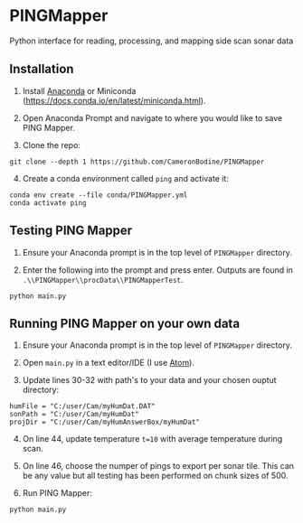 # PINGMapper
Python interface for reading, processing, and mapping side scan sonar data

## Installation
1. Install [Anaconda](https://www.anaconda.com) or Miniconda (https://docs.conda.io/en/latest/miniconda.html).

2. Open Anaconda Prompt and navigate to where you would like to save PING Mapper.

3. Clone the repo:
```
git clone --depth 1 https://github.com/CameronBodine/PINGMapper
```

4. Create a conda environment called `ping` and activate it:
```
conda env create --file conda/PINGMapper.yml
conda activate ping
```

## Testing PING Mapper
1. Ensure your Anaconda prompt is in the top level of `PINGMapper` directory.

2. Enter the following into the prompt and press enter.  Outputs are found in `.\\PINGMapper\\procData\\PINGMapperTest`.
```
python main.py
```

## Running PING Mapper on your own data
1. Ensure your Anaconda prompt is in the top level of `PINGMapper` directory.

2. Open `main.py` in a text editor/IDE (I use [Atom](https://atom.io/)).

3. Update lines 30-32 with path's to your data and your chosen ouptut directory:
```
humFile = "C:/user/Cam/myHumDat.DAT"
sonPath = "C:/user/Cam/myHumDat"
projDir = "C:/user/Cam/myHumAnswerBox/myHumDat"
```

4. On line 44, update temperature `t=10` with average temperature during scan.

5. On line 46, choose the numper of pings to export per sonar tile.  This can be any value but all testing has been performed on chunk sizes of 500.

6. Run PING Mapper:
```
python main.py
```
